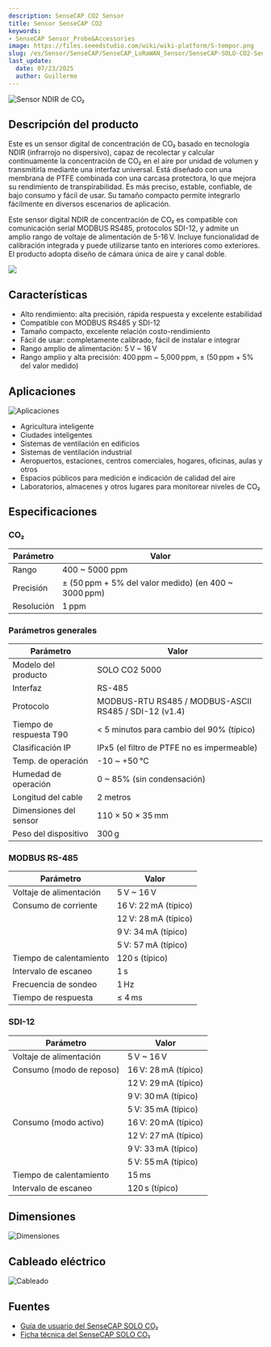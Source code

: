 ```yaml
---
description: SenseCAP CO2 Sensor
title: Sensor SenseCAP CO2 
keywords:
- SenseCAP Sensor_Probe&Accessories
image: https://files.seeedstudio.com/wiki/wiki-platform/S-tempor.png
slug: /es/Sensor/SenseCAP/SenseCAP_LoRaWAN_Sensor/SenseCAP-SOLO-CO2-Sensor
last_update:
  date: 07/23/2025
  author: Guillermo
---
```


![Sensor NDIR de CO₂](https://files.seeedstudio.com/wiki/NDIR_CO2_Sensor/101990665.png)

## Descripción del producto

Este es un sensor digital de concentración de CO₂ basado en tecnología NDIR (infrarrojo no dispersivo), capaz de recolectar y calcular continuamente la concentración de CO₂ en el aire por unidad de volumen y transmitirla mediante una interfaz universal. Está diseñado con una membrana de PTFE combinada con una carcasa protectora, lo que mejora su rendimiento de transpirabilidad. Es más preciso, estable, confiable, de bajo consumo y fácil de usar. Su tamaño compacto permite integrarlo fácilmente en diversos escenarios de aplicación.

Este sensor digital NDIR de concentración de CO₂ es compatible con comunicación serial MODBUS RS485, protocolos SDI-12, y admite un amplio rango de voltaje de alimentación de 5-16 V. Incluye funcionalidad de calibración integrada y puede utilizarse tanto en interiores como exteriores. El producto adopta diseño de cámara única de aire y canal doble.

[![](https://files.seeedstudio.com/wiki/Seeed-WiKi/docs/images/300px-Get_One_Now_Banner-ragular.png)](https://www.seeedstudio.com/SOLO-CO2-5000-A1-p-4757.html)

## Características

- Alto rendimiento: alta precisión, rápida respuesta y excelente estabilidad
- Compatible con MODBUS RS485 y SDI-12
- Tamaño compacto, excelente relación costo-rendimiento
- Fácil de usar: completamente calibrado, fácil de instalar e integrar
- Rango amplio de alimentación: 5 V ~ 16 V
- Rango amplio y alta precisión: 400 ppm ~ 5,000 ppm, ± (50 ppm + 5% del valor medido)

## Aplicaciones

![Aplicaciones](https://files.seeedstudio.com/wiki/NDIR_CO2_Sensor/Applications.png)

- Agricultura inteligente
- Ciudades inteligentes
- Sistemas de ventilación en edificios
- Sistemas de ventilación industrial
- Aeropuertos, estaciones, centros comerciales, hogares, oficinas, aulas y otros
- Espacios públicos para medición e indicación de calidad del aire
- Laboratorios, almacenes y otros lugares para monitorear niveles de CO₂

## Especificaciones

### CO₂

| Parámetro     | Valor                              |
|---------------|-------------------------------------|
| Rango         | 400 ~ 5000 ppm                      |
| Precisión     | ± (50 ppm + 5% del valor medido) (en 400 ~ 3000 ppm) |
| Resolución    | 1 ppm                               |

### Parámetros generales

| Parámetro              | Valor                                               |
|------------------------|------------------------------------------------------|
| Modelo del producto    | SOLO CO2 5000                                        |
| Interfaz               | RS-485                                               |
| Protocolo              | MODBUS-RTU RS485 / MODBUS-ASCII RS485 / SDI-12 (v1.4)|
| Tiempo de respuesta T90| < 5 minutos para cambio del 90% (típico)            |
| Clasificación IP       | IPx5 (el filtro de PTFE no es impermeable)         |
| Temp. de operación     | -10 ~ +50 °C                                        |
| Humedad de operación   | 0 ~ 85% (sin condensación)                          |
| Longitud del cable     | 2 metros                                            |
| Dimensiones del sensor | 110 × 50 × 35 mm                                    |
| Peso del dispositivo   | 300 g                                               |

### MODBUS RS-485

| Parámetro              | Valor                            |
|------------------------|----------------------------------|
| Voltaje de alimentación| 5 V ~ 16 V                        |
| Consumo de corriente   | 16 V: 22 mA (típico)              |
|                        | 12 V: 28 mA (típico)              |
|                        |  9 V: 34 mA (típico)              |
|                        |  5 V: 57 mA (típico)              |
| Tiempo de calentamiento| 120 s (típico)                   |
| Intervalo de escaneo   | 1 s                               |
| Frecuencia de sondeo   | 1 Hz                              |
| Tiempo de respuesta    | ≤ 4 ms                            |

### SDI-12

| Parámetro                        | Valor                            |
|----------------------------------|----------------------------------|
| Voltaje de alimentación          | 5 V ~ 16 V                        |
| Consumo (modo de reposo)         | 16 V: 28 mA (típico)              |
|                                  | 12 V: 29 mA (típico)              |
|                                  |  9 V: 30 mA (típico)              |
|                                  |  5 V: 35 mA (típico)              |
| Consumo (modo activo)            | 16 V: 20 mA (típico)              |
|                                  | 12 V: 27 mA (típico)              |
|                                  |  9 V: 33 mA (típico)              |
|                                  |  5 V: 55 mA (típico)              |
| Tiempo de calentamiento          | 15 ms                             |
| Intervalo de escaneo             | 120 s (típico)                    |

## Dimensiones

![Dimensiones](https://files.seeedstudio.com/wiki/NDIR_CO2_Sensor/dimension.png)

## Cableado eléctrico

![Cableado](https://files.seeedstudio.com/wiki/NDIR_CO2_Sensor/wiring.jpg)

## Fuentes

- [Guía de usuario del SenseCAP SOLO CO₂](https://files.seeedstudio.com/wiki/NDIR_CO2_Sensor/SenseCAP_SOLO_CO2_5000-UserGuide.pdf)
- [Ficha técnica del SenseCAP SOLO CO₂](https://files.seeedstudio.com/wiki/NDIR_CO2_Sensor/SenseCAP_SOLO_CO2_5000-Datasheet.pdf)
